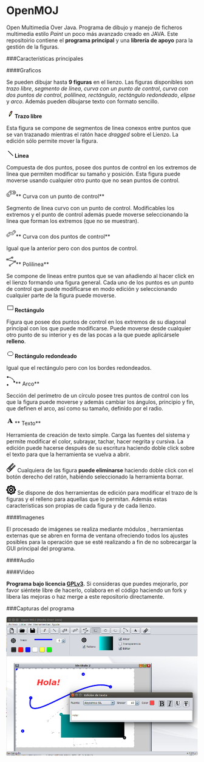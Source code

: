 # OpenMOJ
Open Multimedia Over Java. Programa de dibujo y manejo de ficheros multimedia estilo *Paint* un poco más avanzado creado en JAVA.
Este repositoirio contiene el **programa principal** y una **librería de apoyo** para la gestión de la figuras.

###Características principales



####Graficos

Se pueden dibujar hasta **9 figuras** en el lienzo. Las figuras disponibles son *trazo libre*, *segmento de linea*, *curva con un punto de control*, *curva con dos puntos de control*, *polilinea*, *rectángulo*, *rectángulo redondeado*, *elipse* y *arco*. Además pueden dibujarse texto con formato sencillo.

![](AllOpenMOJ/OpenMOJ/src/Img/Lapiz.gif)**Trazo libre**

Esta figura se compone de segmentos de linea conexos entre puntos que se van trazanado mientras el ratón hace *dragged* sobre el Lienzo. La edición sólo permite mover la figura.

![](AllOpenMOJ/OpenMOJ/src/Img/Linea.gif)**Linea**

Compuesta de dos puntos, posee dos puntos de control en los extremos de linea que permiten modificar su tamaño y posición. Esta figura puede moverse usando  cualquier otro punto que no sean puntos de control.

![](AllOpenMOJ/OpenMOJ/src/Img/cuad.png)** Curva con un punto de control**

Segmento de linea curvo con un punto de control. Modificables los extremos y el punto de control además puede moverse seleccionando la linea que forman los extremos (que no se muestran).

![](AllOpenMOJ/OpenMOJ/src/Img/cubic.png)** Curva con dos puntos de control**

Igual que la anterior pero con dos puntos de control.

![](AllOpenMOJ/OpenMOJ/src/Img/polyline.png)** Polilinea**

Se compone de lineas entre puntos que se van añadiendo al hacer click en el lienzo formando una figura general. Cada uno de los puntos es un punto de control que puede modificarse en modo edición y seleccionando cualquier parte de la figura puede moverse.

![](AllOpenMOJ/OpenMOJ/src/Img/Rectangulo.gif)**Rectángulo**

Figura que posee dos puntos de control en los extremos de su diagonal principal con los que puede modificarse. Puede moverse desde cualquier otro punto de su interior y es de las pocas a la que puede aplicársele **relleno**.

![](AllOpenMOJ/OpenMOJ/src/Img/RoundRectangulo.gif)**Rectángulo redondeado**

Igual que el rectángulo pero con los bordes redondeados.

![](AllOpenMOJ/OpenMOJ/src/Img/arc.png)**  Arco**

Sección del perímetro de un círculo posee tres puntos de control con los que la figura puede moverse y además cambiar los ángulos, principio y fin, que definen el arco, así como su tamaño, definido por el radio.


![](AllOpenMOJ/OpenMOJ/src/Img/Texto.gif)** Texto**

Herramienta de creación de texto simple. Carga las fuentes del sistema y permite modificar el color, subrayar, tachar, hacer negrita y cursiva. La edición puede hacerse después de su escritura haciendo doble click sobre el texto para que la herramienta se vuelva a abrir.

![](AllOpenMOJ/OpenMOJ/src/Img/erase.png) Cualquiera de las figura **puede eliminarse** haciendo doble click con el botón derecho del ratón, habiéndo seleccionado la herramienta borrar.

![](AllOpenMOJ/OpenMOJ/src/Img/settings.png)  Se dispone de dos herramientas de edición para modificar el trazo de ls figuras y el relleno para aquellas que lo permitan. Además estas caracteristicas son propias de cada figura y de cada lienzo.


####Imagenes

El procesado de imágenes se realiza mediante módulos , herramientas externas que se abren en forma de ventana ofreciendo todos los ajustes posibles para la operación que se esté realizando a fin de no sobrecargar la GUI principal del programa.


####Audio

####Video

**Programa bajo licencia [GPLv3](http://www.gnu.org/licenses/gpl-3.0.en.html).** Si consideras que puedes mejorarlo, por favor siéntete libre de hacerlo, colabora en el código haciendo un fork y libera las mejoras o haz merge a este repositorio directamente.


###Capturas del programa

![](AllOpenMOJ/Img/a.png)

